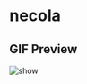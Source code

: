 # necola


## GIF Preview
<img src="https://github.com/wwzwwwz/necola/blob/master/preview.gif" alt="show" />

